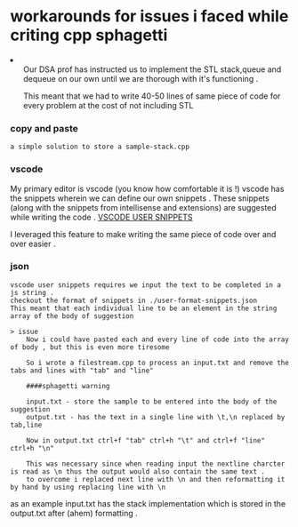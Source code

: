 # workarounds for issues i faced while criting cpp sphagetti

<li>
<ul>Our DSA prof has instructed us to implement the STL stack,queue and dequeue on our own until we are thorough with it's functioning .</ul>
<ul>This meant that we had to write 40-50 lines of same piece of code for every problem at the cost of not including STL</ul>
</li>


### copy and paste 
    a simple solution to store a sample-stack.cpp 


### vscode
 My primary editor is vscode  (you know how comfortable it is !)
    vscode has the snippets wherein we can define our own snippets .
    These snippets (along with the snippets from intellisense and extensions) are suggested while writing the code .
    <a href="https://code.visualstudio.com/docs/editor/userdefinedsnippets">VSCODE USER SNIPPETS </a>

I leveraged this feature to make writing the same piece of code over and over easier .

### json
    vscode user snippets requires we input the text to be completed in a js string .
    checkout the format of snippets in ./user-format-snippets.json
    This meant that each individual line to be an element in the string array of the body of suggestion

    > issue
        Now i could have pasted each and every line of code into the array of body , but this is even more tiresome 

        So i wrote a filestream.cpp to process an input.txt and remove the tabs and lines with "tab" and "line"

        ####sphagetti warning 

        input.txt - store the sample to be entered into the body of the suggestion
        output.txt - has the text in a single line with \t,\n replaced by tab,line 

        Now in output.txt ctrl+f "tab" ctrl+h "\t" and ctrl+f "line" ctrl+h "\n"

        This was necessary since when reading input the nextline charcter is read as \n thus the output would also contain the same text .
        to overcome i replaced next line with \n and then reformatting it by hand by using replacing line with \n 


as an example input.txt has the stack implementation which is stored in the output.txt after (ahem) formatting .